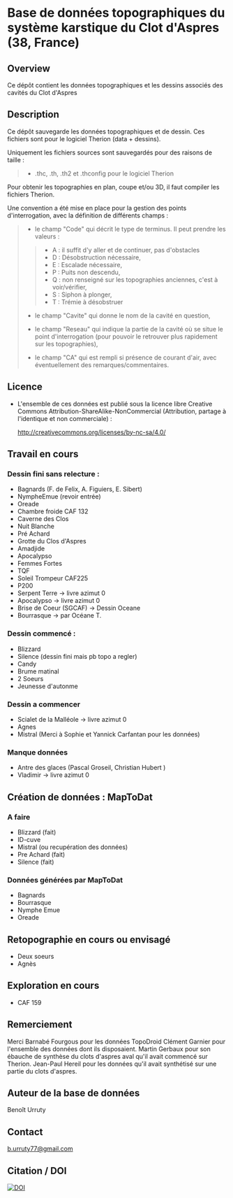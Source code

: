 # Base de données topographiques du système karstique du Clot d'Aspres (38, France)


## Overview

Ce dépôt contient les données topographiques et les dessins associés des cavités du Clot d'Aspres



## Description

Ce dépôt sauvegarde les données topographiques et de dessin. Ces fichiers sont pour le logiciel Therion (data + dessins).

Uniquement les fichiers sources sont sauvegardés pour des raisons de taille  :

> - .thc, .th, .th2 et .thconfig pour le logiciel Therion

Pour obtenir les topographies en plan, coupe et/ou 3D, il faut compiler les fichiers Therion.

Une convention a été mise en place pour la gestion des points d\'interrogation, avec la définition de différents champs :

> -   le champ \"Code\" qui décrit le type de terminus. Il peut prendre
> 	les valeurs :
>
> 	> -   A : il suffit d\'y aller et de continuer, pas d\'obstacles
> 	> -   D : Désobstruction nécessaire,
> 	> -   E : Escalade nécessaire,
> 	> -   P : Puits non descendu,
> 	> -   Q : non renseigné sur les topographies anciennes, c\'est à voir/vérifier,
> 	> -   S : Siphon à plonger,
> 	> -   T : Trémie à désobstruer
>
> -   le champ \"Cavite\" qui donne le nom de la cavité en question,
>
> -   le champ \"Reseau\" qui indique la partie de la cavité où se situe le point d\'interrogation (pour pouvoir le retrouver plus rapidement sur les topographies),
>
> -   le champ \"CA\" qui est rempli si présence de courant d\'air, avec éventuellement des remarques/commentaires.

## Licence

- L'ensemble de ces données est publié sous la licence libre Creative Commons Attribution-ShareAlike-NonCommercial (Attribution, partage à l'identique et non commerciale) :

	http://creativecommons.org/licenses/by-nc-sa/4.0/


## Travail en cours

### Dessin fini sans relecture :
- Bagnards (F. de Felix, A. Figuiers, E. Sibert)
- NympheEmue (revoir entrée)
- Oreade
- Chambre froide CAF 132
- Caverne des Clos
- Nuit Blanche
- Pré Achard
- Grotte du Clos d'Aspres
- Amadjide
- Apocalypso
- Femmes Fortes
- TQF
- Soleil Trompeur CAF225
- P200 
- Serpent Terre -> livre azimut 0
- Apocalypso -> livre azimut 0
- Brise de Coeur (SGCAF) -> Dessin Oceane
- Bourrasque -> par Océane T.



### Dessin commencé :
- Blizzard
- Silence (dessin fini mais pb topo a regler)
- Candy	
- Brume matinal
- 2 Soeurs
- Jeunesse d'autonme


### Dessin a commencer
- Scialet de la Malléole -> livre azimut 0
- Agnes
- Mistral (Merci à Sophie et Yannick Carfantan pour les données)

### Manque données
- Antre des glaces (Pascal Groseil, Christian Hubert )
- Vladimir -> livre azimut 0


## Création de données : MapToDat

### A faire

- Blizzard (fait)
- ID-cuve
- Mistral (ou recupération des données)
- Pre Achard (fait)
- Silence (fait)

### Données générées par MapToDat

- Bagnards
- Bourrasque 
- Nymphe Emue
- Oreade

## Retopographie en cours ou envisagé

- Deux soeurs
- Agnès


## Exploration en cours

- CAF 159

## Remerciement
Merci Barnabé Fourgous pour les données TopoDroid
Clément Garnier pour l'ensemble des données dont ils disposaient.
Martin Gerbaux pour son ébauche de synthèse du clots d'aspres aval qu'il avait commencé sur Therion.
Jean-Paul Hereil pour les données qu'il avait synthétisé sur une partie du clots d'aspres.

## Auteur de la base de données

Benoît Urruty 

## Contact

[b.urruty77@gmail.com](b.urruty77@gmail.com)

## Citation / DOI

[![DOI](https://zenodo.org/badge/791767298.svg)](https://doi.org/10.5281/zenodo.17455917)
